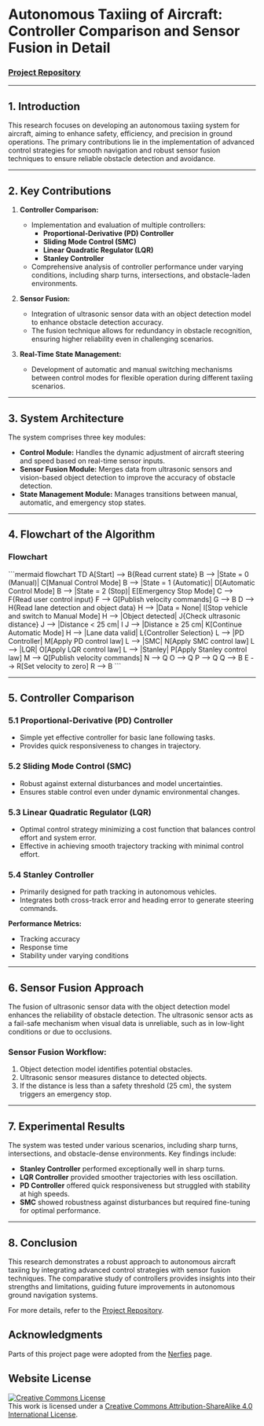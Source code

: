 # **Autonomous Taxiing of Aircraft: Controller Comparison and Sensor Fusion in Detail**

### **[Project Repository](https://anujithm.github.io/Autonomous-Taxiing-of-Aircraft.github.io/)**

---

## **1. Introduction**

This research focuses on developing an autonomous taxiing system for aircraft, aiming to enhance safety, efficiency, and precision in ground operations. The primary contributions lie in the implementation of advanced control strategies for smooth navigation and robust sensor fusion techniques to ensure reliable obstacle detection and avoidance.


---

## **2. Key Contributions**

1. **Controller Comparison:**
   - Implementation and evaluation of multiple controllers:
     - **Proportional-Derivative (PD) Controller**
     - **Sliding Mode Control (SMC)**
     - **Linear Quadratic Regulator (LQR)**
     - **Stanley Controller**
   - Comprehensive analysis of controller performance under varying conditions, including sharp turns, intersections, and obstacle-laden environments.

2. **Sensor Fusion:**
   - Integration of ultrasonic sensor data with an object detection model to enhance obstacle detection accuracy.
   - The fusion technique allows for redundancy in obstacle recognition, ensuring higher reliability even in challenging scenarios.

3. **Real-Time State Management:**
   - Development of automatic and manual switching mechanisms between control modes for flexible operation during different taxiing scenarios.

---

## **3. System Architecture**

The system comprises three key modules:
- **Control Module:** Handles the dynamic adjustment of aircraft steering and speed based on real-time sensor inputs.
- **Sensor Fusion Module:** Merges data from ultrasonic sensors and vision-based object detection to improve the accuracy of obstacle detection.
- **State Management Module:** Manages transitions between manual, automatic, and emergency stop states.

---

## **4. Flowchart of the Algorithm**

### **Flowchart**

\`\`\`mermaid
flowchart TD
    A[Start] --> B{Read current state}
    B --> |State = 0 (Manual)| C[Manual Control Mode]
    B --> |State = 1 (Automatic)| D[Automatic Control Mode]
    B --> |State = 2 (Stop)| E[Emergency Stop Mode]
    C --> F{Read user control input}
    F --> G[Publish velocity commands]
    G --> B
    D --> H{Read lane detection and object data}
    H --> |Data = None| I[Stop vehicle and switch to Manual Mode]
    H --> |Object detected| J{Check ultrasonic distance}
    J --> |Distance < 25 cm| I
    J --> |Distance ≥ 25 cm| K[Continue Automatic Mode]
    H --> |Lane data valid| L{Controller Selection}
    L --> |PD Controller| M[Apply PD control law]
    L --> |SMC| N[Apply SMC control law]
    L --> |LQR| O[Apply LQR control law]
    L --> |Stanley| P[Apply Stanley control law]
    M --> Q[Publish velocity commands]
    N --> Q
    O --> Q
    P --> Q
    Q --> B
    E --> R[Set velocity to zero]
    R --> B
\`\`\`

---

## **5. Controller Comparison**

### **5.1 Proportional-Derivative (PD) Controller**
- Simple yet effective controller for basic lane following tasks.
- Provides quick responsiveness to changes in trajectory.

### **5.2 Sliding Mode Control (SMC)**
- Robust against external disturbances and model uncertainties.
- Ensures stable control even under dynamic environmental changes.

### **5.3 Linear Quadratic Regulator (LQR)**
- Optimal control strategy minimizing a cost function that balances control effort and system error.
- Effective in achieving smooth trajectory tracking with minimal control effort.

### **5.4 Stanley Controller**
- Primarily designed for path tracking in autonomous vehicles.
- Integrates both cross-track error and heading error to generate steering commands.

**Performance Metrics:**
- Tracking accuracy
- Response time
- Stability under varying conditions

---

## **6. Sensor Fusion Approach**

The fusion of ultrasonic sensor data with the object detection model enhances the reliability of obstacle detection. The ultrasonic sensor acts as a fail-safe mechanism when visual data is unreliable, such as in low-light conditions or due to occlusions.

### **Sensor Fusion Workflow:**
1. Object detection model identifies potential obstacles.
2. Ultrasonic sensor measures distance to detected objects.
3. If the distance is less than a safety threshold (25 cm), the system triggers an emergency stop.

---

## **7. Experimental Results**

The system was tested under various scenarios, including sharp turns, intersections, and obstacle-dense environments. Key findings include:
- **Stanley Controller** performed exceptionally well in sharp turns.
- **LQR Controller** provided smoother trajectories with less oscillation.
- **PD Controller** offered quick responsiveness but struggled with stability at high speeds.
- **SMC** showed robustness against disturbances but required fine-tuning for optimal performance.

---

## **8. Conclusion**

This research demonstrates a robust approach to autonomous aircraft taxiing by integrating advanced control strategies with sensor fusion techniques. The comparative study of controllers provides insights into their strengths and limitations, guiding future improvements in autonomous ground navigation systems.

For more details, refer to the [Project Repository](https://anujithm.github.io/Autonomous-Taxiing-of-Aircraft.github.io/).


## Acknowledgments
Parts of this project page were adopted from the [Nerfies](https://nerfies.github.io/) page.

## Website License
<a rel="license" href="http://creativecommons.org/licenses/by-sa/4.0/"><img alt="Creative Commons License" style="border-width:0" src="https://i.creativecommons.org/l/by-sa/4.0/88x31.png" /></a><br />This work is licensed under a <a rel="license" href="http://creativecommons.org/licenses/by-sa/4.0/">Creative Commons Attribution-ShareAlike 4.0 International License</a>.
